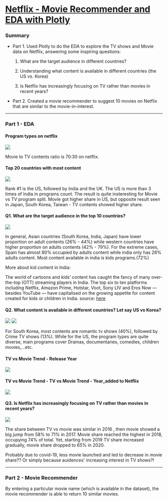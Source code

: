 # [Netflix - Movie Recommender and EDA with Plotly](https://github.com/chanchanngann/netflix_recommender/tree/master)

### Summary
* Part 1. Used Plotly to do the EDA to explore the TV shows and Movie data on Netflix, answering some inspiring questions:

   1. What are the target audience in different countries?

   2. Understanding what content is available in different countries (the US vs. Korea)

   3. Is Netflix has increasingly focusing on TV rather than movies in recent years?

* Part 2. Created a movie recommender to suggest 10 movies on Netflix that are similar to the movie-in-interest.

***

### Part 1 - EDA
#### Program types on netflix
![](https://github.com/chanchanngann/netflix_recommender/blob/master/plot_image/1_tv_to_movie.png)

Movie to TV contents ratio is 70:30 on netflix.

#### Top 20 countries with most content
![](https://github.com/chanchanngann/netflix_recommender/blob/master/plot_image/2_top20_countries.png)

Rank #1 is the US, followed by India and the UK. The US is more than 3 times of India in programs count.
The result is quite insteresting for Movie vs TV program split. Movie got higher share in US, but opposite result seen in Japan, South Korea, Taiwan - TV contents showed higher share.

#### Q1. What are the target audience in the top 10 countries?
![](https://github.com/chanchanngann/netflix_recommender/blob/master/plot_image/3_target_audience.png)

In general, Asian countries (South Korea, India, Japan) have lower proportion on adult contents (26% - 44%) while western countries have higher proportion on adults contents (42% - 79%). For the extreme cases, Spain has almost 80% occupied by adults content while india only has 26% adults content. Most content available in india is kids programs.(72%)

More about kid content in India:

The world of cartoons and kids’ content has caught the fancy of many over-the-top (OTT) streaming players in India. The top six to ten platforms including Netflix, Amazon Prime, Hotstar, Voot, Sony LIV and Eros Now — besides YouTube — have capitalised on the growing appetite for content created for kids or children in India. source: [here](https://inc42.com/features/toons-and-beyond-indias-ott-players-take-baby-steps-into-edutainment-kids-content/)

#### Q2. What content is available in different countries? Let say US vs Korea?
![](https://github.com/chanchanngann/netflix_recommender/blob/master/plot_image/4_genres_korea.png)
![](https://github.com/chanchanngann/netflix_recommender/blob/master/plot_image/5_genres_us.png)

For South Korea, most contents are romantic tv shows (40%), followed by Crime TV shows (13%). While for the US, the program types are quite diverse, main programs cover Dramas, documentaries, comedies, children movies,...etc.

#### TV vs Movie Trend - Release Year
![](https://github.com/chanchanngann/netflix_recommender/blob/master/plot_image/6_released_yr.png)

#### TV vs Movie Trend - TV vs Movie Trend - Year_added to Netflix
![](https://github.com/chanchanngann/netflix_recommender/blob/master/plot_image/7_added_yr.png)

#### Q3. Is Netflix has increasingly focusing on TV rather than movies in recent years?
![](https://github.com/chanchanngann/netflix_recommender/blob/master/plot_image/8_tv_to_movie_by_yr.png)

The share between TV vs movie was similar in 2016 , then movie showed a big jump from 58% to 71% in 2017. Movie share reached the highest in 2018, occupying 74% of total. Yet, starting from 2019 TV share increased gradually, movie share dropped to 65% in 2020.

Probably due to covid-19, less movie launched and led to decrease in movie share?? Or simply because auidences' increasing interest in TV shows?!

___

### Part 2 - Movie Recommender

By entering a particular movie name (which is available in the dataset), the movie recommender is able to return 10 similar movies.

